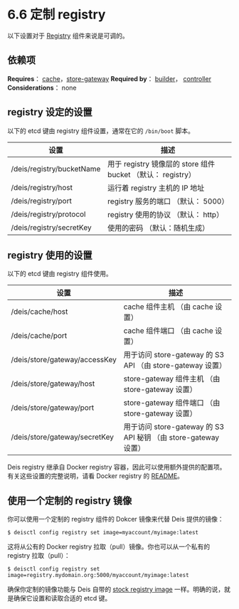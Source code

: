 # 6.6 定制 registry

以下设置对于 [Registry][1] 组件来说是可调的。

## 依赖项

**Requires**： [cache][2]，[store-gateway][3]
**Required by**： [builder][4]， [controller][5]
**Considerations**： none

## registry 设定的设置

以下的 etcd 键由 registry 组件设置，通常在它的 `/bin/boot` 脚本。

设置|描述
--|--
/deis/registry/bucketName|用于 registry 镜像层的 store 组件 bucket （默认： registry）
/deis/registry/host|运行着 registry 主机的 IP 地址
/deis/registry/port|registry 服务的端口 （默认： 5000）
/deis/registry/protocol|registry 使用的协议 （默认： http）
/deis/registry/secretKey|使用的密码 （默认：随机生成）


## registry 使用的设置

以下的 etcd 键由 registry 组件使用。

设置|描述
--|--
/deis/cache/host|cache 组件主机 （由 cache 设置）
/deis/cache/port|cache 组件端口 （由 cache 设置）
/deis/store/gateway/accessKey|用于访问 store-gateway 的 S3 API （由 store-gateway 设置）
/deis/store/gateway/host|store-gateway 组件主机 （由 store-gateway 设置）
/deis/store/gateway/port|store-gateway 组件端口 （由 store-gateway 设置）
/deis/store/gateway/secretKey|用于访问 store-gateway 的 S3 API 秘钥 （由 store-gateway 设置）

Deis registry 继承自  Docker registry 容器，因此可以使用额外提供的配置项。有关这些设置的完整说明，请看 Docker registry 的 [README][6]。

## 使用一个定制的 registry 镜像

你可以使用一个定制的 registry 组件的 Dokcer 镜像来代替 Deis 提供的镜像：

```
$ deisctl config registry set image=myaccount/myimage:latest
```

这将从公有的 Docker registry 拉取（pull）镜像。你也可以从一个私有的 registry 拉取（pull）：

```
$ deisctl config registry set image=registry.mydomain.org:5000/myaccount/myimage:latest
```

确保你定制的镜像功能与 Deis 自带的 [stock registry image][7] 一样。明确的说，就是确保它设置和读取合适的 etcd 键。


  [1]: http://docs.deis.io/en/latest/understanding_deis/components/#registry
  [2]: http://docs.deis.io/en/latest/customizing_deis/cache_settings/#cache-settings
  [3]: http://docs.deis.io/en/latest/customizing_deis/store_gateway_settings/#store-gateway-settings
  [4]: http://docs.deis.io/en/latest/customizing_deis/builder_settings/#builder-settings
  [5]: http://docs.deis.io/en/latest/customizing_deis/controller_settings/#controller-settings
  [6]: https://github.com/dotcloud/docker-registry/blob/master/README.md
  [7]: https://github.com/deis/deis/tree/master/registry